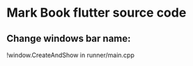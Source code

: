 # Mark Book flutter source code



## Change windows bar name:
!window.CreateAndShow in runner/main.cpp


